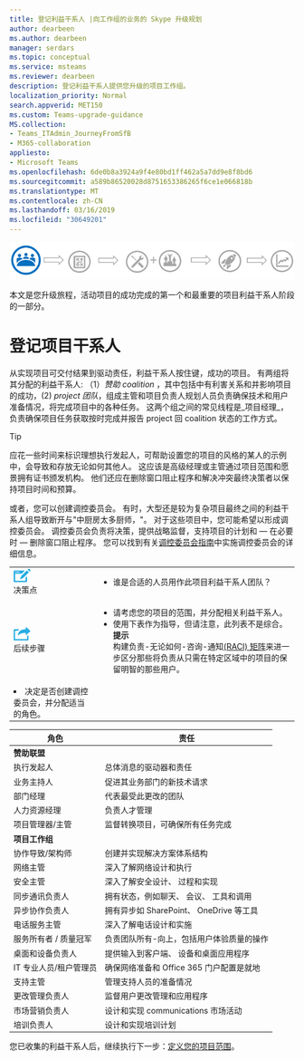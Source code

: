 ```yaml
---
title: 登记利益干系人 |向工作组的业务的 Skype 升级规划
author: dearbeen
ms.author: dearbeen
manager: serdars
ms.topic: conceptual
ms.service: msteams
ms.reviewer: dearbeen
description: 登记利益干系人提供您升级的项目工作组。
localization_priority: Normal
search.appverid: MET150
ms.custom: Teams-upgrade-guidance
MS.collection:
- Teams_ITAdmin_JourneyFromSfB
- M365-collaboration
appliesto:
- Microsoft Teams
ms.openlocfilehash: 6de0b8a3924a9f4e80bd1ff462a5a7dd9e8f8bd6
ms.sourcegitcommit: a589b86520028d8751653386265f6ce1e066818b
ms.translationtype: MT
ms.contentlocale: zh-CN
ms.lasthandoff: 03/16/2019
ms.locfileid: "30649201"
---
```

![升级旅程，重点强调收集您的团队的项目利益干系人的阶段](media/upgrade-banner-stakeholders.png "升级旅程，重点强调收集您的团队的项目利益干系人的阶段")

本文是您升级旅程，活动项目的成功完成的第一个和最重要的项目利益干系人阶段的一部分。

# <a name="enlist-your-project-stakeholders"></a>登记项目干系人

从实现项目可交付结果到驱动责任，利益干系人按住键，成功的项目。 有两组将其分配的利益干系人: （1）_赞助 coalition_ ，其中包括中有利害关系和并影响项目的成功，(2) _project 团队_，组成主管和项目负责人规划人员负责确保技术和用户准备情况，将完成项目中的各种任务。 这两个组之间的常见线程是_项目经理_，负责确保项目任务获取按时完成并报告 project 回 coalition 状态的工作方式。

> [!Tip]
> 应花一些时间来标识理想执行发起人，可帮助设置您的项目的风格的某人的示例中，会导致和存放无论如何其他人。 这应该是高级经理或主管通过项目范围和愿景拥有证书颁发机构。 他们还应在删除窗口阻止程序和解决冲突最终决策者以保持项目时间和预算。

或者，您可以创建调控委员会。 有时，大型还是较为复杂项目最终之间的利益干系人组导致断开与"中厨房太多厨师，"。 对于这些项目中，您可能希望以形成调控委员会。 调控委员会负责将决策，提供战略监督，支持项目的计划和 — 在必要时 — 删除窗口阻止程序。 您可以找到有关[调控委员会指南](https://aka.ms/SteeringCommittee)中实施调控委员会的详细信息。

| | |
|---|---|
| ![](media/audio_conferencing_image7.png) <br/>决策点 | <ul><li>谁是合适的人员用作此项目利益干系人团队？</li></ul> |
| ![](media/audio_conferencing_image9.png)<br/>后续步骤 | <ul><li>请考虑您的项目的范围，并分配相关利益干系人。</li><li>使用下表作为指导，但请注意，此列表不是综合。<br><strong>提示</strong><br>构建负责-无论如何-咨询-通知[(RACI) 矩阵](https://en.wikipedia.org/wiki/Responsibility_assignment_matrix)来进一步区分那些将负责从只需在特定区域中的项目的保留明智的那些用户。</li> |
| <li>决定是否创建调控委员会，并分配适当的角色。</li></ul> | |

| 角色 | 责任 |
|---|---|
| **赞助联盟** | |
| 执行发起人 | 总体消息的驱动器和责任 |
| 业务主持人 | 促进其业务部门的新技术请求 |
| 部门经理 | 代表最受此更改的团队 |
| 人力资源经理 | 负责人才管理 |
| 项目管理器/主管 | 监督转换项目，可确保所有任务完成 |
| **项目工作组** | |
| 协作导致/架构师 | 创建并实现解决方案体系结构 |
| 网络主管 | 深入了解网络设计和执行 |
| 安全主管 | 深入了解安全设计、 过程和实现 |
| 同步通讯负责人 | 拥有状态，例如聊天、 会议、 工具和调用 |
| 异步协作负责人 | 拥有异步如 SharePoint、 OneDrive 等工具 |
| 电话服务主管 | 深入了解电话设计和实施 |
| 服务所有者 / 质量冠军 | 负责团队所有-向上，包括用户体验质量的操作 |
| 桌面和设备负责人 | 提供输入到客户端、 设备和桌面应用程序 |
| IT 专业人员/租户管理员 | 确保网络准备和 Office 365 门户配置是就地 |
| 支持主管 | 管理支持人员的准备情况 |
| 更改管理负责人 | 监督用户更改管理和应用程序 |
| 市场营销负责人 | 设计和实现 communications 市场活动 |
| 培训负责人 | 设计和实现培训计划 |

您已收集的利益干系人后，继续执行下一步：[定义您的项目范围](https://aka.ms/SkypetoTeams-Scope)。